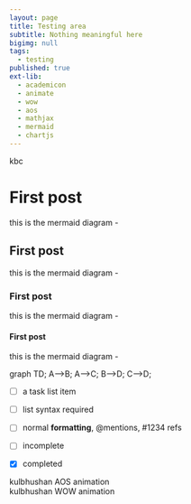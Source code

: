 ```yaml
---
layout: page
title: Testing area
subtitle: Nothing meaningful here
bigimg: null
tags:
  - testing
published: true
ext-lib:
  - academicon
  - animate
  - wow
  - aos
  - mathjax
  - mermaid
  - chartjs
---
```


<div> kbc </div>

 <script>
      console.log('start');
        /* set up XMLHttpRequest */
        var url = "http://myclassbook.org/wp-content/uploads/2017/12/Test.xlsx";
        var oReq = new XMLHttpRequest();
        oReq.open("GET", url, true);
        oReq.responseType = "arraybuffer";
       oReq.onload = function(e) {
            var arraybuffer = oReq.response;
 
            /* convert data to binary string */
            var data = new Uint8Array(arraybuffer);
            var arr = new Array();
            for (var i = 0; i != data.length; ++i) arr[i] = String.fromCharCode(data[i]);
            var bstr = arr.join("");
 
            /* Call XLSX */
            var workbook = XLSX.read(bstr, {type: "binary"});
 
            /* DO SOMETHING WITH workbook HERE */
            var first_sheet_name = workbook.SheetNames[0];
            /* Get worksheet */
            var worksheet = workbook.Sheets[first_sheet_name];
            console.log(XLSX.utils.sheet_to_json(worksheet, {raw: true}));
        }
   
        oReq.send();
        console.log('end'); 
  </script>


# First post

this is the mermaid diagram -

## First post

this is the mermaid diagram -

### First post

this is the mermaid diagram -

#### First post

this is the mermaid diagram -


<div class="mermaid">

graph TD;
    A-->B;
    A-->C;
    B-->D;
    C-->D;
</div>



- [ ] a task list item
- [ ] list syntax required
- [ ] normal **formatting**, @mentions, #1234 refs
- [ ] incomplete
- [x] completed




<i class="ai ai-coursera ai-5x"></i>


<i style="color: Tomato;" class="fas fa-stroopwafel fa-3x"></i>

<div class="item" data-aos="fade-up"> kulbhushan AOS animation </div>



<div class="wow zoomIn" data-wow-duration="0.5s">
 kulbhushan WOW animation
</div>


<canvas id="bar-chart-horizontal" width="800" height="450"></canvas>
<script>
new Chart(document.getElementById("bar-chart-horizontal"), {
    type: 'horizontalBar',
    data: {
      labels: ["Africa", "Asia", "Europe", "Latin America", "North America"],
      datasets: [
        {
          label: "Population (millions)",
          backgroundColor: ["#3e95cd", "#8e5ea2","#3cba9f","#e8c3b9","#c45850"],
          data: [2478,5267,734,784,433]
        }
      ]
    },
    options: {
      legend: { display: false },
      title: {
        display: true,
        text: 'Predicted world population (millions) in 2050'
      }
     
    }
});
 
</script>

